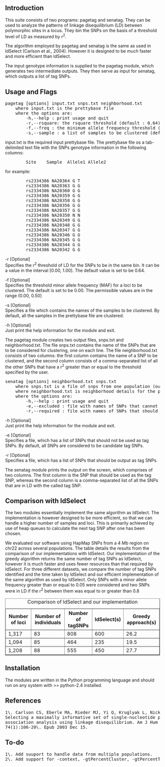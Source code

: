 ## Introduction

This suite consists of two programs: pagetag and senatag. They can be used to analyze the patterns of linkage disequilibrium (LD) between polymorphic sites in a locus. They bin the SNPs on the basis of a threshold level of LD as measured by r<sup>2</sup>.

The algorithm employed by pagetag and senatag is the same as used in ldSelect (Carlson et al., 2004). However it is designed to be much faster and more efficient than ldSelect.

The input genotype information is supplied to the pagetag module, which generates two intermediate outputs. They then serve as input for senatag, which outputs a list of tag SNPs.

## Usage and Flags

<pre>pagetag [options] input.txt snps.txt neighborhood.txt
    where input.txt is the prettybase file
    where the options are:
        -h,--help : print usage and quit
        -r,--rsquare: the rsquare threshold (default : 0.64)
        -f,--freq : the minimum allele frequency threshold (default: 0.0)
        -s,--sample : a list of samples to be clustered (default: all)</pre>

input.txt is the required input prettybase file. The prettybase file os a tab-delimited text file with the SNPs genotype information in the following columns:

<pre>        Site    Sample  Allele1 Allele2</pre>

for example:

<pre>        rs2334386 NA20364 G T
        rs2334386 NA20363 G G
        rs2334386 NA20360 G G
        rs2334386 NA20359 G G
        rs2334386 NA20358 G G
        rs2334386 NA20356 G G
        rs2334386 NA20357 G G
        rs2334386 NA20350 N N
        rs2334386 NA20349 G G
        rs2334386 NA20348 G G
        rs2334386 NA20347 G G
        rs2334386 NA20346 G G
        rs2334386 NA20345 G G
        rs2334386 NA20344 G G
        rs2334386 NA20342 G G</pre>

-r [Optional]  
Specifies the r<sup>2</sup> threshold of LD for the SNPs to be in the same bin. It can be a value in the interval [0.00, 1.00]. The default value is set to be 0.64.

-f [Optional]  
Specifies the threshold minor allele frequency (MAF) for a loci to be clustered. The default is set to be 0.00\. The permissible values are in the range (0.00, 0.50]

-s [Optional]  
Specifies a file which contains the names of the samples to be clustered. By default, all the samples in the prettybase file are clustered.

-h [Optional]  
Just print the help information for the module and exit.

The pagetag module creates two output files, snps.txt and neighborhood.txt. The file snps.txt contains the name of the SNPs that are to be considered for clustering, one on each line. The file neighborhood.txt consists of two columns: the first column contains the name of a SNP to be clustered, and the second column consists of a comma-separated list of all the other SNPs that have a r<sup>2</sup> greater than or equal to the threshold specified by the user.

<pre>senatag [options] neighborhood.txt snps.txt
    where snps.txt is a file of snps from one population (output from pagetag)
    where neighborhood.txt is neighborhood details for the population (output from  pagetag).
    where the options are:
        -h,--help : print usage and quit
        -e,--excluded : file with names of SNPs that cannot be TagSNPs
        -r,--required : file with names of SNPs that should be TagSNPs</pre>

-h [Optional]  
Just print the help information for the module and exit.

-e [Optional]  
Specifies a file, which has a list of SNPs that should not be used as tag SNPs. By default, all SNPs are considered to be candidate tag SNPs.

-r [Optional]  
Specifies a file, which has a list of SNPs that should be output as tag SNPs.

The senatag module prints the output on the screen, which comprises of two columns. The first column is the SNP that should be used as the tag SNP, whereas the second column is a comma-separated list of all the SNPs that are in LD with the called tag SNP.

## Comparison with ldSelect

The two modules essentially implement the same algorithm as ldSelect. The implementation is however designed to be more efficient, so that we can handle a higher number of samples and loci. This is primarily achieved by use of heap queues to calculate the next tag SNP after one has been chosen.

We evaluated our software using HapMap SNPs from a 4 Mb region on chr22 across several populations. The table details the results from the comparison of our implementations with ldSelect. Our implementation of the greedy algorithm returns the same number of tag SNPs as ldSelect, however it is much faster and uses fewer resources than that required by ldSelect. For three different datasets, we compare the number of tag SNPs identified and the time taken by ldSelect and our efficient implementation of the same algorithm as used by ldSelect. Only SNPs with a minor allele frequency greater than or equal to 0.05 were considered and two SNPs were in LD if the r<sup>2</sup> between them was equal to or greater than 0.8

<table border="1"><caption>Comparison of ldSelect and our implementation</caption>

<tbody>

<tr>

<th>Number of loci</th>

<th>Number of individuals</th>

<th>Number of tagSNPs</th>

<th>ldSelect(s)</th>

<th>Greedy approach(s)</th>

</tr>

<tr>

<td>1,317</td>

<td>83</td>

<td>808</td>

<td>600</td>

<td>26.2</td>

</tr>

<tr>

<td>1,094</td>

<td>85</td>

<td>464</td>

<td>235</td>

<td>19.5</td>

</tr>

<tr>

<td>1,208</td>

<td>88</td>

<td>555</td>

<td>450</td>

<td>27.7</td>

</tr>

</tbody>

</table>

## Installation

The modules are written in the Python programming language and should run on any system with >= python-2.4 installed.

## References

<pre>1\. Carlson CS, Eberle MA, Rieder MJ, Yi Q, Kruglyak L, Nickerson DA. 
Selecting a maximally informative set of single-nucleotide polymorphisms for 
association analysis using linkage disequilibrium. Am J Hum Genet. 2004 Jan; 
74(1):106-20\. Epub 2003 Dec 15.</pre>

## To-do

<pre>1\. Add suuport to handle data from multiple populations.
2\. Add support for -context, -gtPercentCluster, -gtPercentTagSnp flags of ldSelect.</pre>

